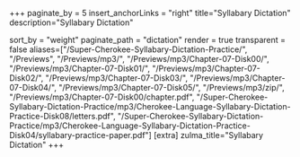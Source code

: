 +++
paginate_by = 5
insert_anchorLinks = "right"
title="Syllabary Dictation"
description="Syllabary Dictation"

sort_by = "weight"
paginate_path = "dictation"
render = true
transparent = false
aliases=["/Super-Cherokee-Syllabary-Dictation-Practice/", "/Previews", "/Previews/mp3/", "/Previews/mp3/Chapter-07-Disk00/", "/Previews/mp3/Chapter-07-Disk01/", "/Previews/mp3/Chapter-07-Disk02/", "/Previews/mp3/Chapter-07-Disk03/", "/Previews/mp3/Chapter-07-Disk04/", "/Previews/mp3/Chapter-07-Disk05/", "/Previews/mp3/zip/", "/Previews/mp3/Chapter-07-Disk00/chapter.pdf", "/Super-Cherokee-Syllabary-Dictation-Practice/mp3/Cherokee-Language-Syllabary-Dictation-Practice-Disk08/letters.pdf", "/Super-Cherokee-Syllabary-Dictation-Practice/mp3/Cherokee-Language-Syllabary-Dictation-Practice-Disk04/syllabary-practice-paper.pdf"]
[extra]
zulma_title="Syllabary Dictation"
+++